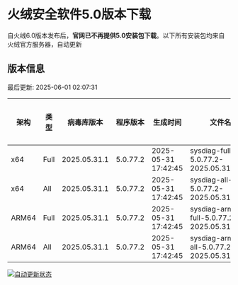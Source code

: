 # 火绒安全软件5.0版本下载 

自火绒6.0版本发布后，**官网已不再提供5.0安装包下载**。以下所有安装包均来自火绒官方服务器，自动更新

<!-- TABLE_START -->

## 版本信息

最后更新: 2025-06-01 02:07:31

| 架构    | 类型   | 病毒库版本 | 程序版本  | 生成时间 | 文件名 | 大小 | 下载链接    |
|---------|-------|------------|----------|----------|--------|------|----------|
| x64     | Full | 2025.05.31.1 | 5.0.77.2 | 2025-05-31 17:42:45 | sysdiag-full-5.0.77.2-2025.05.31.1.exe | 27.79M | [下载](https://down-tencent.huorong.cn/sysdiag-full-5.0.77.2-2025.05.31.1.exe) |
| x64     | All  | 2025.05.31.1 | 5.0.77.2 | 2025-05-31 17:42:45 | sysdiag-all-5.0.77.2-2025.05.31.1.exe | 27.79M | [下载](https://down-tencent.huorong.cn/sysdiag-all-5.0.77.2-2025.05.31.1.exe) |
| ARM64   | Full | 2025.05.31.1 | 5.0.77.2 | 2025-05-31 17:42:45 | sysdiag-arm64-full-5.0.77.2-2025.05.31.1.exe | 27.51M | [下载](https://down-tencent.huorong.cn/sysdiag-arm64-full-5.0.77.2-2025.05.31.1.exe) |
| ARM64   | All  | 2025.05.31.1 | 5.0.77.2 | 2025-05-31 17:42:45 | sysdiag-arm64-all-5.0.77.2-2025.05.31.1.exe | 27.51M | [下载](https://down-tencent.huorong.cn/sysdiag-arm64-all-5.0.77.2-2025.05.31.1.exe) |

<!-- TABLE_END -->

[![自动更新状态](https://github.com/J54264/Huorong-Version/actions/workflows/update.yml/badge.svg)](https://github.com/J54264/Huorong-Version/actions)
